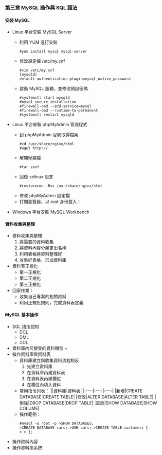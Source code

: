 ### 第三章 MySQL 操作與 SQL 語法
#### 安裝 MySQL 
+ Linux 平台安裝 MySQL Server
  + 利用 YUM 進行安裝
    <pre><code>#yum install mysql mysql-server
    </code></pre>
  + 修改設定檔 /etc/my.cnf
    <pre><code>#vim /etc/my.cnf
    [mysqld]
    default-authentication-plugin=mysql_native_password</code></pre>
  + 啟動 MySQL 服務，並修改預設密碼
    <pre><code>#systemctl start mysqld
    #mysql_secure_installation
    #firewall-cmd --add-service=mysql
    #firewall-cmd --runtime-to-permanent
    #systemctl restart mysqld</code></pre>

+ Linux 平台安裝 phpMyAdmin 管理程式
  + 到 phpMyAdmin 官網取得檔案
  　<pre><code>#cd /usr/share/nginx/html
  #wget http://</code></pre>
  + 解開壓縮檔
    <pre><code>#tar zxvf </code></pre>
  + 回復 selinux 設定
    <pre><code>#restorecon -Rvv /usr/share/nginx/html</code></pre>
  + 修改 phpMyAdmin 設定檔
  + 打開瀏覽器，以 root 身份登入！
+ Windows 平台安裝 MySQL Workbench

#### 資料收集與整理
+ 資料收集與整理
  1. 將需要的資料收集
  2. 將資料內容分類定出名稱
  3. 利用表格將資料整理好
  4. 收集好表格，形成資料庫
+ 資料表正規化
  + 第一正規化
  + 第二正規化
  + 第三正規化
+ 回家作業：
  + 收集自己專案的相關資料
  + 利用正規化規則，完成資料表定義
#### MySQL 基本操作
+ SQL 語法認知
  + DCL
  + DML
  + DDL
+ 資料庫內可接受的資料類型
  + 
+ 操作資料庫與資料表
  + 資料庫建立與收集資料流程相反
    1. 先建立資料庫
    2. 在資料庫內建資料表
    3. 在資料表內建欄位
    4. 在欄位內填入資料
  + 常用指令列表：
    ||資料庫|資料表|
    |:---:|:---:|:---:|
    |新增|CREATE DATABASE|CREATE TABLE|
    |修改|ALTER DATABASE|ALTER TABLE|
    |刪除|DROP DATABASE|DROP TABLE|
    |查詢|SHOW DATABASE|SHOW COLUME|
  + 操作範例：
  　<pre><code>#mysql -u root -p
  \>SHOW DATABASES;
  \>CREATE DATABASE cars;
  \>USE cars;
  \>CREATE TABLE customers {
  \>
  \> };</code></pre>
+ 操作資料內容
+ 操作資料庫系統